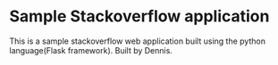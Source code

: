 # Sample Stackoverflow application
This is a sample stackoverflow web application built using the python language(Flask framework).
Built by Dennis.
